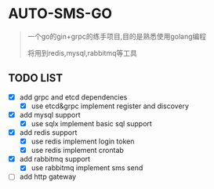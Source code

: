 # AUTO-SMS-GO

> 一个go的gin+grpc的练手项目,目的是熟悉使用golang编程
> 
> 将用到redis,mysql,rabbitmq等工具

## TODO LIST

- [x] add grpc and etcd dependencies
  - [x] use etcd&grpc implement register and discovery
- [x] add mysql support
  - [x] use sqlx implement basic sql support
- [x] add redis support
  - [x] use redis implement login token
  - [x] use redis implement crontab
- [x] add rabbitmq support
  - [x] use rabbitmq implement sms send
- [ ] add http gateway
